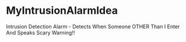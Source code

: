 # MyIntrusionAlarmIdea
Intrusion Detection Alarm - Detects When Someone OTHER Than I Enter And Speaks Scary Warning!!
